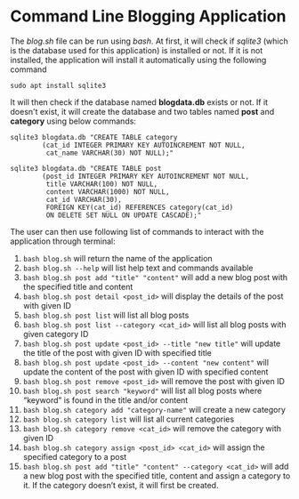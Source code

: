 # Command Line Blogging Application

The *blog.sh* file can be run using *bash*. At first, it will check if *sqlite3* (which is the database used for this application) is installed or not. If it is not installed, the application will install it automatically using the following command

    sudo apt install sqlite3

It will then check if the database named **blogdata.db** exists or not. If it doesn't exist, it will create the database and two tables named **post** and **category** using below commands:

    sqlite3 blogdata.db "CREATE TABLE category 
			(cat_id INTEGER PRIMARY KEY AUTOINCREMENT NOT NULL, 
			 cat_name VARCHAR(30) NOT NULL);"

    sqlite3 blogdata.db "CREATE TABLE post 
			(post_id INTEGER PRIMARY KEY AUTOINCREMENT NOT NULL, 
			 title VARCHAR(100) NOT NULL, 
			 content VARCHAR(1000) NOT NULL, 
			 cat_id VARCHAR(30), 
			 FOREIGN KEY(cat_id) REFERENCES category(cat_id) 
			 ON DELETE SET NULL ON UPDATE CASCADE);"

The user can then use following list of commands to interact with the application through terminal:

1. `bash blog.sh` will return the name of the application
2. `bash blog.sh --help` will list help text and commands available
3. `bash blog.sh post add "title" "content"` will add a new blog post with the specified title and content
4. `bash blog.sh post detail <post_id>` will display the details of the post with given ID
5. `bash blog.sh post list` will list all blog posts
6. `bash blog.sh post list --category <cat_id>` will list all blog posts with given category ID
7. `bash blog.sh post update <post_id> --title "new title"` will update the title of the post with given ID with specified title
8. `bash blog.sh post update <post_id> --content "new content"` will update the content of the post with given ID with specified content
9. `bash blog.sh post remove <post_id>` will remove the post with given ID
10. `bash blog.sh post search "keyword"` will list all blog posts where “keyword” is found in the title and/or content
11. `bash blog.sh category add "category-name"` will create a new category
12. `bash blog.sh category list` will list all current categories
13. `bash blog.sh category remove <cat_id>` will remove the category with given ID
14. `bash blog.sh category assign <post_id> <cat_id>` will assign the specified category to a post
15. `bash blog.sh post add "title" "content" --category <cat_id>` will add a new blog post with the specified title, content and assign a category to it. If the category doesn’t exist, it will first be created.
